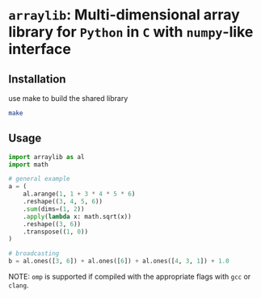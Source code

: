 
# `arraylib`: Multi-dimensional array library for `Python` in `C` with `numpy`-like interface

## Installation

use make to build the shared library
```bash
make
```

## Usage

```python
import arraylib as al
import math

# general example
a = (
    al.arange(1, 1 + 3 * 4 * 5 * 6)
    .reshape((3, 4, 5, 6))
    .sum(dims=(1, 2))
    .apply(lambda x: math.sqrt(x))
    .reshape((3, 6))
    .transpose((1, 0))
)

# broadcasting
b = al.ones([3, 6]) + al.ones([6]) + al.ones([4, 3, 1]) + 1.0
```

NOTE: `omp` is supported if compiled with the appropriate flags with `gcc` or `clang`.